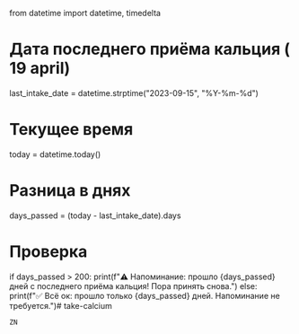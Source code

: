 from datetime import datetime, timedelta
# Дата последнего приёма кальция ( 19 april)
last_intake_date = datetime.strptime("2023-09-15", "%Y-%m-%d")
# Текущее время
today = datetime.today()
# Разница в днях
days_passed = (today - last_intake_date).days
# Проверка
if days_passed > 200:
    print(f"⚠️ Напоминание: прошло {days_passed} дней с последнего приёма кальция! Пора принять снова.")
else:
    print(f"✅ Всё ок: прошло только {days_passed} дней. Напоминание не требуется.")# take-calcium

    
    ZN
